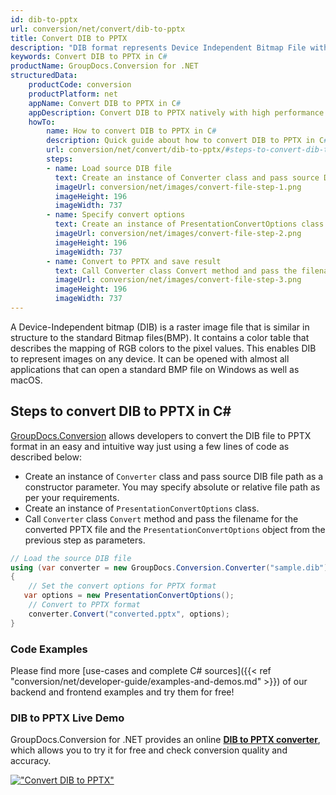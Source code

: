 ```yaml
---
id: dib-to-pptx
url: conversion/net/convert/dib-to-pptx
title: Convert DIB to PPTX
description: "DIB format represents Device Independent Bitmap File with .dib extension. Learn how to convert DIB to PPTX file programmatically in C# language using GroupDocs.Conversion for .NET library."
keywords: Convert DIB to PPTX in C#
productName: GroupDocs.Conversion for .NET
structuredData:
    productCode: conversion
    productPlatform: net
    appName: Convert DIB to PPTX in C#
    appDescription: Convert DIB to PPTX natively with high performance using C# language and server side GroupDocs.Conversion for .NET APIs, without the use of any software like Microsoft or Open Office.
    howTo:
        name: How to convert DIB to PPTX in C# 
        description: Quick guide about how to convert DIB to PPTX in C# with high performance and accuracy.
        url: conversion/net/convert/dib-to-pptx/#steps-to-convert-dib-to-pptx-in-c
        steps:
        - name: Load source DIB file 
          text: Create an instance of Converter class and pass source DIB file path as a constructor parameter. You may specify absolute or relative file path as per your requirements. 
          imageUrl: conversion/net/images/convert-file-step-1.png
          imageHeight: 196
          imageWidth: 737
        - name: Specify convert options 
          text: Create an instance of PresentationConvertOptions class.
          imageUrl: conversion/net/images/convert-file-step-2.png
          imageHeight: 196
          imageWidth: 737
        - name: Convert to PPTX and save result 
          text: Call Converter class Convert method and pass the filename for the converted HTML file and the PresentationConvertOptions object from the previous step as parameters.
          imageUrl: conversion/net/images/convert-file-step-3.png
          imageHeight: 196
          imageWidth: 737
---
```


A Device-Independent bitmap (DIB) is a raster image file that is similar in structure to the standard Bitmap files(BMP). It contains a color table that describes the mapping of RGB colors to the pixel values. This enables DIB to represent images on any device. It can be opened with almost all applications that can open a standard BMP file on Windows as well as macOS.

## Steps to convert DIB to PPTX in C#

[GroupDocs.Conversion](https://products.groupdocs.com/conversion/net) allows developers to convert the DIB file to PPTX format in an easy and intuitive way just using a few lines of code as described below:

* Create an instance of `Converter` class and pass source DIB file path as a constructor parameter. You may specify absolute or relative file path as per your requirements. 
* Create an instance of `PresentationConvertOptions` class.
* Call `Converter` class `Convert` method and pass the filename for the converted PPTX file and the `PresentationConvertOptions` object from the previous step as parameters.

```csharp
// Load the source DIB file
using (var converter = new GroupDocs.Conversion.Converter("sample.dib"))
{
    // Set the convert options for PPTX format
   var options = new PresentationConvertOptions();
    // Convert to PPTX format
    converter.Convert("converted.pptx", options);
}
```

### Code Examples

Please find more [use-cases and complete C# sources]({{< ref "conversion/net/developer-guide/examples-and-demos.md" >}}) of our backend and frontend examples and try them for free!

### DIB to PPTX Live Demo

GroupDocs.Conversion for .NET provides an online [**DIB to PPTX converter**](https://products.groupdocs.app/conversion/dib-to-pptx), which allows you to try it for free and check conversion quality and accuracy.

[!["Convert DIB to PPTX"](conversion/net/images/convert-to-pptx/convert-dib-to-pptx.png)](https://products.groupdocs.app/conversion/dib-to-pptx)